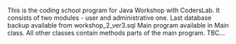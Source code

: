 This is the coding school program for Java Workshop with CodersLab.
It consists of two modules - user and administrative one.
Last database backup available from workshop_2_ver3.sql
Main program available in Main class. 
All other classes contain methods parts of the main program.
TBC...

